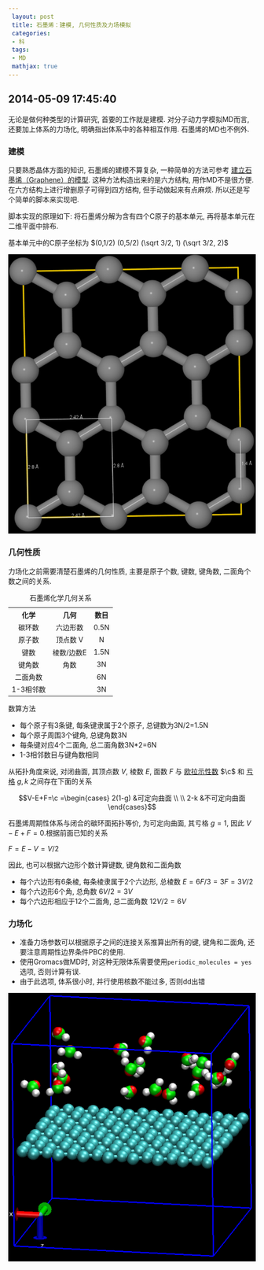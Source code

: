 ```yaml
---
 layout: post
 title: 石墨烯：建模, 几何性质及力场模拟
 categories: 
 - 科
 tags:
 - MD
 mathjax: true
---
```


## 2014-05-09 17:45:40

无论是做何种类型的计算研究, 首要的工作就是建模.
对分子动力学模拟MD而言, 还要加上体系的力场化, 明确指出体系中的各种相互作用.
石墨烯的MD也不例外.

### 建模

只要熟悉晶体方面的知识, 石墨烯的建模不算复杂, 一种简单的方法可参考
[建立石墨烯（Graphene）的模型](http://emuch.net/html/201201/4059579.html).
这种方法构造出来的是六方结构, 用作MD不是很方便. 
在六方结构上进行增删原子可得到四方结构, 但手动做起来有点麻烦.
所以还是写个简单的脚本来实现吧.

脚本实现的原理如下: 将石墨烯分解为含有四个C原子的基本单元, 再将基本单元在二维平面中排布.

基本单元中的C原子坐标为
$(0,1/2) (0,5/2) (\sqrt 3/2, 1) (\sqrt 3/2, 2)$

![](/pic/2014-05-09-Graphene_3-2.png)

### 几何性质

力场化之前需要清楚石墨烯的几何性质, 主要是原子个数, 键数, 键角数, 二面角个数之间的关系.

<table><caption>石墨烯化学几何关系</caption>
<tr>
<th style="text-align:center;"> 化学 </th>
<th style="text-align:center;"> 几何    </th>
<th colspan="2" style="text-align:center;"> 数目 </th>
</tr>
<tr>
<td style="text-align:center;"> 碳环数  </td>
<td style="text-align:center;"> 六边形数  </td>
<td colspan="2" style="text-align:center;"> 0.5N</td>
</tr>
<tr>
<td style="text-align:center;"> 原子数  </td>
<td style="text-align:center;"> 顶点数 V  </td>
<td colspan="2" style="text-align:center;"> N</td>
</tr>
<tr>
<td style="text-align:center;"> 键数    </td>
<td style="text-align:center;"> 棱数/边数E</td>
<td colspan="2" style="text-align:center;"> 1.5N</td>
</tr>
<tr>
<td style="text-align:center;"> 键角数  </td>
<td style="text-align:center;"> 角数      </td>
<td colspan="2" style="text-align:center;"> 3N</td>
</tr>
<tr>
<td style="text-align:center;">二面角数 </td>
<td style="text-align:center;">           </td>
<td colspan="2" style="text-align:center;"> 6N</td>
</tr>
<tr>
<td style="text-align:center;">1-3相邻数</td>
<td style="text-align:center;">           </td>
<td colspan="2" style="text-align:center;"> 3N</td>
</tr>
</table>

数算方法

- 每个原子有3条键, 每条键隶属于2个原子, 总键数为3N/2=1.5N
- 每个原子周围3个键角, 总键角数3N
- 每条键对应4个二面角, 总二面角数3N*2=6N
- 1-3相邻数目与键角数相同

从拓扑角度来说, 对闭曲面, 其顶点数 $V$, 棱数 $E$, 面数 $F$ 与
[欧拉示性数](http://zh.wikipedia.org/wiki/%E6%AC%A7%E6%8B%89%E7%A4%BA%E6%80%A7%E6%95%B0) $\c$ 和
[亏格](http://zh.wikipedia.org/wiki/%E4%BA%8F%E6%A0%BC) $g, k$ 之间存在下面的关系

$$V-E+F=\c =\begin{cases}
2(1-g) &可定向曲面  \\ \\
2-k    &不可定向曲面
\end{cases}$$

石墨烯周期性体系与闭合的碳环面拓扑等价, 为可定向曲面, 其亏格 $g=1$, 因此
$V-E+F=0$.根据前面已知的关系

$F=E-V=V/2$

因此, 也可以根据六边形个数计算键数, 键角数和二面角数

- 每个六边形有6条棱, 每条棱隶属于2个六边形, 总棱数 $E=6F/3=3F=3V/2$
- 每个六边形6个角, 总角数 $6V/2=3V$
- 每个六边形相应于12个二面角, 总二面角数 $12V/2=6V$


### 力场化

- 准备力场参数可以根据原子之间的连接关系推算出所有的键, 键角和二面角, 还要注意周期性边界条件PBC的使用.
- 使用Gromacs做MD时, 对这种无限体系需要使用`periodic_molecules = yes`选项, 否则计算有误.
- 由于此选项, 体系很小时, 并行使用核数不能过多, 否则dd出错

![](/pic/2014-05-09-Graphene_MD.gif)
